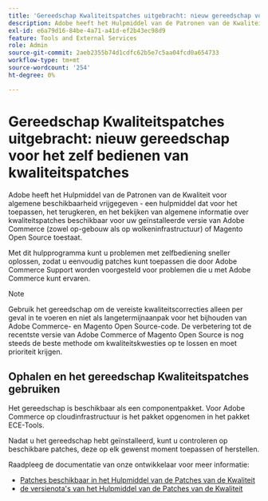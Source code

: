 ```yaml
---
title: 'Gereedschap Kwaliteitspatches uitgebracht: nieuw gereedschap voor het zelf bedienen van kwaliteitspatches'
description: Adobe heeft het Hulpmiddel van de Patronen van de Kwaliteit voor algemene beschikbaarheid vrijgegeven - een hulpmiddel dat voor het toepassen, het terugkeren, en het bekijken van algemene informatie over kwaliteitspatches beschikbaar voor uw geïnstalleerde versie van Adobe Commerce (zowel op-gebouw als op wolkeninfrastructuur) of Magento Open Source toestaat.
exl-id: e6a79d16-84be-4a71-a41d-ef2b43ec98d9
feature: Tools and External Services
role: Admin
source-git-commit: 2aeb2355b74d1cdfc62b5e7c5aa04fcd0a654733
workflow-type: tm+mt
source-wordcount: '254'
ht-degree: 0%

---
```


# Gereedschap Kwaliteitspatches uitgebracht: nieuw gereedschap voor het zelf bedienen van kwaliteitspatches

Adobe heeft het Hulpmiddel van de Patronen van de Kwaliteit voor algemene beschikbaarheid vrijgegeven - een hulpmiddel dat voor het toepassen, het terugkeren, en het bekijken van algemene informatie over kwaliteitspatches beschikbaar voor uw geïnstalleerde versie van Adobe Commerce (zowel op-gebouw als op wolkeninfrastructuur) of Magento Open Source toestaat.

Met dit hulpprogramma kunt u problemen met zelfbediening sneller oplossen, zodat u eenvoudig patches kunt toepassen die door Adobe Commerce Support worden voorgesteld voor problemen die u met Adobe Commerce kunt ervaren.

>[!NOTE]
>
>Gebruik het gereedschap om de vereiste kwaliteitscorrecties alleen per geval in te voeren en niet als langetermijnaanpak voor het bijhouden van Adobe Commerce- en Magento Open Source-code. De verbetering tot de recentste versie van Adobe Commerce of Magento Open Source is nog steeds de beste methode om kwaliteitskwesties op te lossen en moet prioriteit krijgen.

## Ophalen en het gereedschap Kwaliteitspatches gebruiken

Het gereedschap is beschikbaar als een componentpakket. Voor Adobe Commerce op cloudinfrastructuur is het pakket opgenomen in het pakket ECE-Tools.

Nadat u het gereedschap hebt geïnstalleerd, kunt u controleren op beschikbare patches, deze op elk gewenst moment toepassen of herstellen.

Raadpleeg de documentatie van onze ontwikkelaar voor meer informatie:

* [&#x200B; Patches beschikbaar in het Hulpmiddel van de Patches van de Kwaliteit &#x200B;](https://experienceleague.adobe.com/tools/commerce-quality-patches/index.html?lang=nl-NL)
* [&#x200B; de versienota&#39;s van het Hulpmiddel van de Patches van de Kwaliteit &#x200B;](https://experienceleague.adobe.com/nl/docs/commerce-operations/tools/quality-patches-tool/release-notes)
